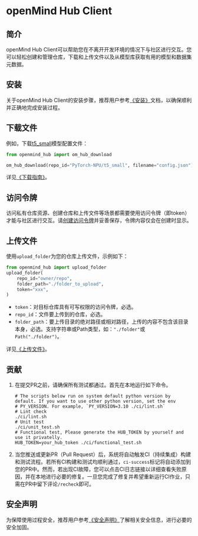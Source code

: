 # openMind Hub Client

## 简介

openMind Hub Client可以帮助您在不离开开发环境的情况下与社区进行交互。您可以轻松创建和管理仓库，下载和上传文件以及从模型库获取有用的模型和数据集元数据。

## 安装

关于openMind Hub Client的安装步骤，推荐用户参考[《安装》](https://modelers.cn/docs/zh/openmind-hub-client/install.html)文档，以确保顺利并正确地完成安装过程。

## 下载文件

例如，下载[t5_small](https://modelers.cn/models/PyTorch-NPU/t5_small/)模型配置文件：

```py
from openmind_hub import om_hub_download

om_hub_download(repo_id="PyTorch-NPU/t5_small", filename="config.json")
```

详见[《下载指南》](https://modelers.cn/docs/zh/openmind-hub-client/basic_tutorial/download.html)。

## 访问令牌

访问私有仓库资源、创建仓库和上传文件等场景都需要使用访问令牌（即token）才能与社区进行交互。请[创建访问令牌](https://modelers.cn/my/tokens)并妥善保存，令牌内容仅会在创建时显示。

## 上传文件

使用`upload_folder`为您的仓库上传文件，示例如下：

```py
from openmind_hub import upload_folder
upload_folder(
    repo_id="owner/repo",
    folder_path="./folder_to_upload",
    token="xxx",
)
```

+ `token`：对目标仓库具有可写权限的访问令牌，必选。
+ `repo_id`：文件要上传到的仓库，必选。
+ `folder_path`：要上传目录的绝对路径或相对路径，上传的内容不包含该目录本身，必选。支持字符串或Path类型，如：`"./folder"`或`Path("./folder")`。

详见[《上传文件》](https://modelers.cn/docs/zh/openmind-hub-client/basic_tutorial/upload.html)。

## 贡献

1. 在提交PR之前，请确保所有测试都通过。首先在本地运行如下命令。

    ```shell
    # The scripts below run on system default python version by default. If you want to use other python version, set the env
    # PY_VERSION. For example, `PY_VERSION=3.10 ./ci/lint.sh`
    # Lint check
    ./ci/lint.sh
    # Unit test
    ./ci/unit_test.sh
    # Functional test, Please generate the HUB_TOKEN by yourself and use it privatelly.
    HUB_TOKEN=your_hub_token ./ci/functional_test.sh
    ```

2. 当您推送或更新PR（Pull Request）后，系统将自动触发CI（持续集成）构建和测试流程。若所有CI构建和测试均顺利通过，`ci-success`标记将自动添加到您的PR中。然而，若出现CI故障，您可以点击CI日志链接以详细查看失败原因，并在本地进行必要的修复。一旦您完成了修复并希望重新运行CI作业，只需在PR中留下评论`/recheck`即可。

## 安全声明

为保障使用过程安全，推荐用户参考[《安全声明》](./security_statement.md)了解相关安全信息，进行必要的安全加固。